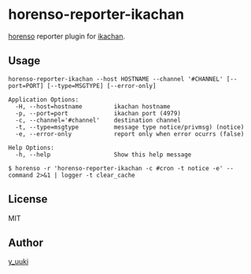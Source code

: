 horenso-reporter-ikachan
========================

[horenso](https://github.com/Songmu/horenso) reporter plugin for [ikachan](https://github.com/yappo/p5-App-Ikachan).

## Usage

```
horenso-reporter-ikachan --host HOSTNAME --channel '#CHANNEL' [--port=PORT] [--type=MSGTYPE] [--error-only]

Application Options:
  -H, --host=hostname         ikachan hostname
  -p, --port=port             ikachan port (4979)
  -c, --channel='#channel'    destination channel
  -t, --type=msgtype          message type notice/privmsg) (notice)
  -e, --error-only            report only when error ocurrs (false)

Help Options:
  -h, --help                  Show this help message
```

```
$ horenso -r 'horenso-reporter-ikachan -c #cron -t notice -e' -- command 2>&1 | logger -t clear_cache
```

## License

MIT

## Author

[y_uuki](https://github.com/yuuki)
